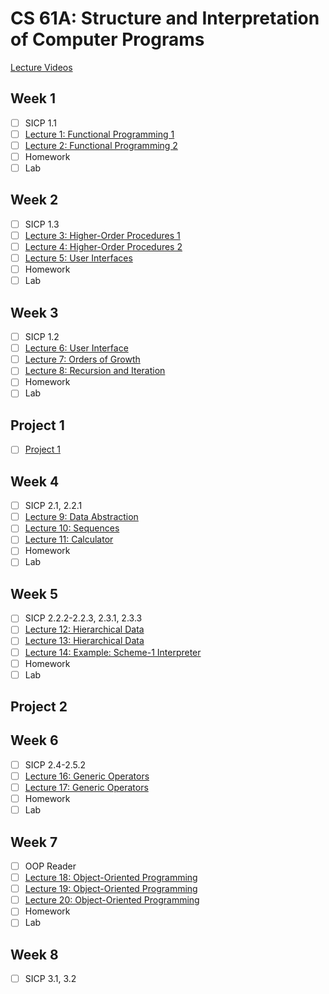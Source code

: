 # CS 61A: Structure and Interpretation of Computer Programs

[Lecture Videos](https://archive.org/details/ucberkeley-webcast-PL3E89002AA9B9879E?sort=titleSorter)

## Week 1
- [ ] SICP 1.1
- [ ] [Lecture 1: Functional Programming 1](https://archive.org/details/ucberkeley_webcast_l28HAzKy0N8)
- [ ] [Lecture 2: Functional Programming 2](https://archive.org/details/ucberkeley_webcast_TTK2lZoWbPQ)
- [ ] Homework
- [ ] Lab

## Week 2
- [ ] SICP 1.3
- [ ] [Lecture 3: Higher-Order Procedures 1](https://archive.org/details/ucberkeley_webcast_ogIGxEzvnSE)
- [ ] [Lecture 4: Higher-Order Procedures 2](https://archive.org/details/ucberkeley_webcast_ZvH3wF2qg7Q)
- [ ] [Lecture 5: User Interfaces](https://archive.org/details/ucberkeley_webcast_dC4YGxzoAXk)
- [ ] Homework
- [ ] Lab

## Week 3
- [ ] SICP 1.2
- [ ] [Lecture 6: User Interface](https://archive.org/details/ucberkeley_webcast_qxDGE1-S_LE)
- [ ] [Lecture 7: Orders of Growth](https://archive.org/details/ucberkeley_webcast_32L5j10rrK0)
- [ ] [Lecture 8: Recursion and Iteration](https://archive.org/details/ucberkeley_webcast_0G3tNuBBO5I)
- [ ] Homework
- [ ] Lab

## Project 1
- [ ] [Project 1](https://people.eecs.berkeley.edu/~bh/61a-pages/Volume1/Project1/)

## Week 4
- [ ] SICP 2.1, 2.2.1
- [ ] [Lecture 9: Data Abstraction](https://archive.org/details/ucberkeley_webcast_Oy36XpGVyjA)
- [ ] [Lecture 10: Sequences](https://archive.org/details/ucberkeley_webcast__qGeRWplPgc)
- [ ] [Lecture 11: Calculator](https://archive.org/details/ucberkeley_webcast_nzMPF59Ackg)
- [ ] Homework
- [ ] Lab

## Week 5
- [ ] SICP 2.2.2-2.2.3, 2.3.1, 2.3.3
- [ ] [Lecture 12: Hierarchical Data](https://archive.org/details/ucberkeley_webcast_pSuEz5ZCVAg)
- [ ] [Lecture 13: Hierarchical Data](https://archive.org/details/ucberkeley_webcast_kbqJ3UGPgOc)
- [ ] [Lecture 14: Example: Scheme-1 Interpreter](https://archive.org/details/ucberkeley_webcast_3FjDrWv00Hc)
- [ ] Homework
- [ ] Lab

## Project 2

## Week 6
- [ ] SICP 2.4-2.5.2
- [ ] [Lecture 16: Generic Operators](https://archive.org/details/ucberkeley_webcast_rz_XpDhDtFI)
- [ ] [Lecture 17: Generic Operators](https://archive.org/details/ucberkeley_webcast_8HDIqZ2ZqKI)
- [ ] Homework
- [ ] Lab

## Week 7
- [ ] OOP Reader
- [ ] [Lecture 18: Object-Oriented Programming](https://archive.org/details/ucberkeley_webcast_jq1v8YUftxE)
- [ ] [Lecture 19: Object-Oriented Programming](https://archive.org/details/ucberkeley_webcast_S9mGKy3Dzqw)
- [ ] [Lecture 20: Object-Oriented Programming](https://archive.org/details/ucberkeley_webcast_AYoW8-L2dTQ)
- [ ] Homework
- [ ] Lab

## Week 8
- [ ] SICP 3.1, 3.2
